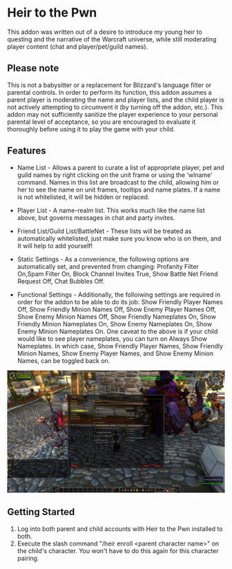 # Heir to the Pwn
This addon was written out of a desire to introduce my young heir to questing and the narrative of the Warcraft universe, while still moderating player content (chat and player/pet/guild names).

## Please note
This is not a babysitter or a replacement for Blizzard's language filter or parental controls.  In order to perform its function, this addon assumes a parent player is moderating the name and player lists, and the child player is not actively attempting to circumvent it (by turning off the addon, etc.).  This addon may not sufficiently sanitize the player experience to your personal parental level of acceptance, so you are encouraged to evaluate it thoroughly before using it to play the game with your child.

## Features
* Name List - Allows a parent to curate a list of appropriate player, pet and guild names by right clicking on the unit frame or using the 'wlname' command.  Names in this list are broadcast to the child, allowing him or her to see the name on unit frames, tooltips and name plates.  If a name is not whitelisted, it will be hidden or replaced.

* Player List - A name-realm list.  This works much like the name list above, but governs messages in chat and party invites.

* Friend List/Guild List/BattleNet - These lists will be treated as automatically whitelisted, just make sure you know who is on them, and It will help to add yourself! 

* Static Settings - As a convenience, the following options are automatically set, and prevented from changing: Profanity Filter On,Spam Filter On, Block Channel Invites True, Show Battle Net Friend Request Off, Chat Bubbles Off.

* Functional Settings - Additionally, the folloiwing settings are required in order for the addon to be able to do its job: Show Friendly Player Names Off, Show Friendly Minion Names Off, Show Enemy Player Names Off, Show Enemy Minion Names Off, Show Friendly Nameplates On, Show Friendly Minion Nameplates On, Show Enemy Nameplates On, Show Enemy Minion Nameplates On.  One caveat to the above is if your child would like to see player nameplates, you can turn on Always Show Nameplates.  In which case, Show Friendly Player Names, Show Friendly Minion Names, Show Enemy Player Names, and Show Enemy Minion Names, can be toggled back on.

![alt text](https://raw.githubusercontent.com/jeffgriffin/Heir/jgriffin/settings.jpg "Always Show Nameplates")

## Getting Started
1. Log into both parent and child accounts with Heir to the Pwn installed to both.
2. Execute the slash command "/heir enroll \<parent character name\>" on the child's character.  You won't have to do this again for this character pairing.